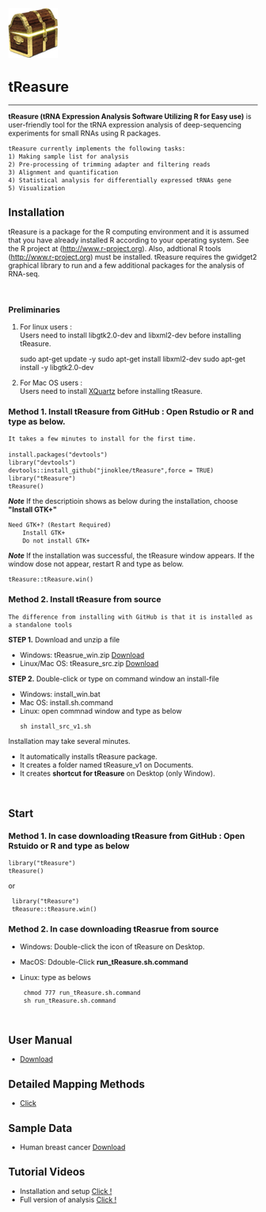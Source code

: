 

<img src = "https://github.com/jinoklee/tReasure/blob/master/inst/extdata/tresure.png" width="100" height="100" />


# tReasure
***
**tReasure (tRNA Expression Analysis Software Utilizing R for Easy use)** is user-friendly tool for the tRNA expression analysis of deep-sequencing experiments for small RNAs using R packages. 

    tReasure currently implements the following tasks:
    1) Making sample list for analysis
    2) Pre-processing of trimming adapter and filtering reads
    3) Alignment and quantification
    4) Statistical analysis for differentially expressed tRNAs gene
    5) Visualization 

## Installation       
tReasure is a package for the R computing environment and it is assumed that you have already installed R according to your operating system. See the R project at (http://www.r-project.org). Also, addtional R tools (http://www.r-project.org) must be installed. tReasure requires the gwidget2 graphical library to run and a few additional packages for the analysis of RNA-seq. 

<br/>   

### Preliminaries  

  1) For linux users :  
     Users need to install libgtk2.0-dev and libxml2-dev before installing tReasure.
     
     sudo apt-get update -y 
     sudo apt-get install libxml2-dev
     sudo apt-get install -y libgtk2.0-dev
 
  2) For Mac OS users :  
     Users need to install [XQuartz](https://www.xquartz.org) before installing tReasure.
     
     
### **Method 1. Install tReasure from GitHub**  : Open Rstudio or R and type as below.  
    It takes a few minutes to install for the first time. 
   
    install.packages("devtools")
    library("devtools")
    devtools::install_github("jinoklee/tReasure",force = TRUE)
    library("tReasure")
    tReasure()
    
    
   ***Note*** If the descriptioin shows as below during the installation, choose **"Install GTK+"** 
    
    
    Need GTK+? (Restart Required)
        Install GTK+
        Do not install GTK+
        
    
    
   ***Note*** If the installation was successful, the tReasure window appears. If the window dose not appear, restart R and type as below.  
   
    tReasure::tReasure.win()
   
   
### **Method 2. Install tReasure from source**   
    The difference from installing with GitHub is that it is installed as a standalone tools

   **STEP 1.** Download and unzip a file
   + Windows: tReasrue_win.zip [Download]()
   + Linux/Mac OS: tReasure_src.zip [Download]()     

   **STEP 2.** Double-click or type on command window an install-file  
   + Windows: install_win.bat
   + Mac OS: install.sh.command
   + Linux: open commnad window and type as below       
        ~~~   
        sh install_src_v1.sh
        ~~~   

Installation may take several minutes. 
+ It automatically installs tReasure package.
+ It creates a folder named tReasure_v1 on Documents. 
+ It creates **shortcut for tReasure** on Desktop (only Window).

<br/>

## Start   
### **Method 1. In case downloading tReasure from GitHub**  : Open Rstuido or R and type as below  
  
    
    library("tReasure")
    tReasure()
    
or 

     library("tReasure")
     tReasure::tReasure.win()
### **Method 2.  In case downloading tReasrue from source**  
   + Windows: Double-click the icon of tReasure on Desktop.  

   + MacOS: Ddouble-Click **run_tReasure.sh.command**   

   + Linux: type as belows         
       ~~~
        chmod 777 run_tReasure.sh.command
        sh run_tReasure.sh.command
       ~~~
    
<br/>   

## User Manual
* [Download](doc/tReasure-Manual.pdf)

## Detailed Mapping Methods
* [Click](doc/Detailed-Mapping-Methods.pdf)
## Sample Data  
* Human breast cancer [Download](https://www.dropbox.com/sh/phkerfxxq3jmgo9/AAC3sR1rWWo5DsTZAD3_VUANa?dl=0)  

## Tutorial Videos
 * Installation and setup [ Click ! ](https://www.dropbox.com/s/4n6uz5bxvf1w9e2/Installaion.tReasure.mkv?dl=0) 
 * Full version of analysis [ Click ! ](https://www.dropbox.com/s/2oueoevis9fhqlv/Analysis.tReasure.mkv?dl=0)   


